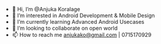 - 👋 Hi, I’m @Anjuka Koralage
- 👀 I’m interested in Android Development & Mobile Design
- 🌱 I’m currently learning Advanced Android Usecases
- 💞️ I’m looking to collaborate on open world
- 📫 How to reach me anjukako@gmail.com | 0715170929

<!---
Anjuka/Anjuka is a ✨ special ✨ repository because its `README.md` (this file) appears on your GitHub profile.
You can click the Preview link to take a look at your changes.
--->
